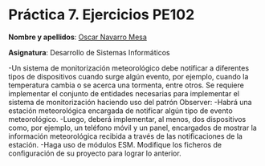 # Práctica 7. Ejercicios PE102

**Nombre y apellidos**: [Oscar Navarro Mesa](https://github.com/oscarnavaarro, "Enlace GitHub")

**Asignatura**: Desarrollo de Sistemas Informáticos

-Un sistema de monitorización meteorológico debe notificar a diferentes tipos de dispositivos cuando surge algún evento, por ejemplo, cuando la temperatura cambia o se acerca una tormenta, entre otros. Se requiere implementar el conjunto de entidades necesarias para implementar el sistema de monitorización haciendo uso del patrón Observer:
  -Habrá una estación meteorológica encargada de notificar algún tipo de evento meteorológico.
  -Luego, deberá implementar, al menos, dos dispositivos como, por ejemplo, un teléfono móvil y un panel, encargados de mostrar la información meteorológica recibida a través de las notificaciones de la estación.
-Haga uso de módulos ESM. Modifique los ficheros de configuración de su proyecto para lograr lo anterior.